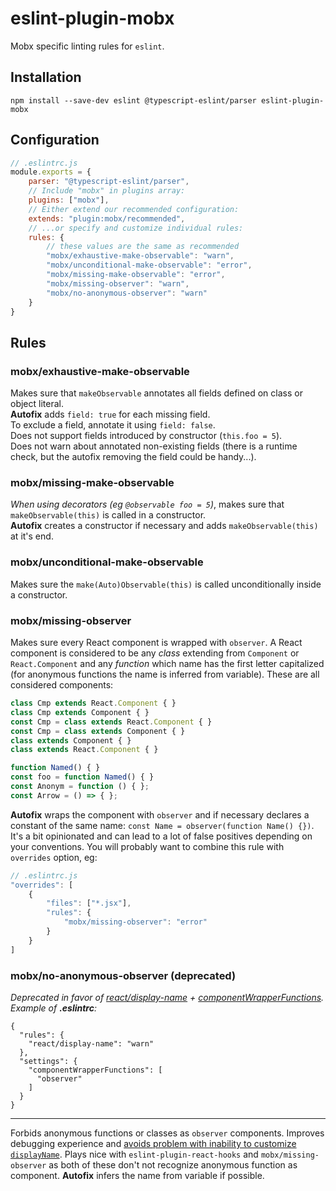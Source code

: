 # eslint-plugin-mobx

Mobx specific linting rules for `eslint`.

## Installation

```
npm install --save-dev eslint @typescript-eslint/parser eslint-plugin-mobx
```

## Configuration

```javascript
// .eslintrc.js
module.exports = {
    parser: "@typescript-eslint/parser",
    // Include "mobx" in plugins array:
    plugins: ["mobx"],
    // Either extend our recommended configuration:
    extends: "plugin:mobx/recommended",
    // ...or specify and customize individual rules:
    rules: {
        // these values are the same as recommended
        "mobx/exhaustive-make-observable": "warn",
        "mobx/unconditional-make-observable": "error",
        "mobx/missing-make-observable": "error",
        "mobx/missing-observer": "warn",
        "mobx/no-anonymous-observer": "warn"
    }
}
```

## Rules

### mobx/exhaustive-make-observable

Makes sure that `makeObservable` annotates all fields defined on class or object literal.<br>
**Autofix** adds `field: true` for each missing field.<br>
To exclude a field, annotate it using `field: false`.<br>
Does not support fields introduced by constructor (`this.foo = 5`).<br>
Does not warn about annotated non-existing fields (there is a runtime check, but the autofix removing the field could be handy...).

### mobx/missing-make-observable

_When using decorators (eg `@observable foo = 5`)_, makes sure that `makeObservable(this)` is called in a constructor.<br>
**Autofix** creates a constructor if necessary and adds `makeObservable(this)` at it's end.

### mobx/unconditional-make-observable

Makes sure the `make(Auto)Observable(this)` is called unconditionally inside a constructor.

### mobx/missing-observer

Makes sure every React component is wrapped with `observer`. A React component is considered to be any _class_ extending from `Component` or `React.Component` and any _function_ which name has the first letter capitalized (for anonymous functions the name is inferred from variable). These are all considered components:

```javascript
class Cmp extends React.Component { }
class Cmp extends Component { }
const Cmp = class extends React.Component { }
const Cmp = class extends Component { }
class extends Component { }
class extends React.Component { }

function Named() { }
const foo = function Named() { }
const Anonym = function () { };
const Arrow = () => { };
```

**Autofix** wraps the component with `observer` and if necessary declares a constant of the same name: `const Name = observer(function Name() {})`.
It's a bit opinionated and can lead to a lot of false positives depending on your conventions. You will probably want to combine this rule with `overrides` option, eg:

```javascript
// .eslintrc.js
"overrides": [
    {
        "files": ["*.jsx"],
        "rules": {
            "mobx/missing-observer": "error"
        }
    }
]
```

### mobx/no-anonymous-observer (deprecated)

_Deprecated in favor of [react/display-name](https://github.com/jsx-eslint/eslint-plugin-react/blob/master/docs/rules/display-name.md) + [componentWrapperFunctions](https://github.com/jsx-eslint/eslint-plugin-react). Example of **.eslintrc**:_

```
{
  "rules": {
    "react/display-name": "warn"
  },
  "settings": {
    "componentWrapperFunctions": [
      "observer"
    ]
  }
}
```

---

Forbids anonymous functions or classes as `observer` components.
Improves debugging experience and [avoids problem with inability to customize `displayName`](https://github.com/mobxjs/mobx/issues/2721).
Plays nice with `eslint-plugin-react-hooks` and `mobx/missing-observer` as both of these don't not recognize anonymous function as component.
**Autofix** infers the name from variable if possible.
